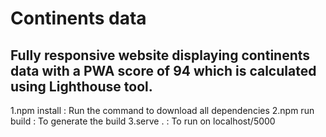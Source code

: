 # Continents data
## Fully responsive website displaying continents data with a PWA score of 94 which is calculated using Lighthouse tool.

1.npm install : Run the command to download all dependencies 
2.npm run build : To generate the build 
3.serve . : To run on localhost/5000



